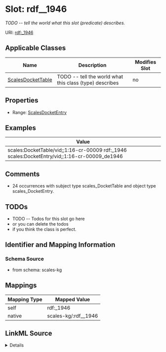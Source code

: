 

# Slot: rdf__1946


_TODO -- tell the world what this slot (predicate) describes._





URI: [rdf:_1946](http://www.w3.org/1999/02/22-rdf-syntax-ns#_1946)



<!-- no inheritance hierarchy -->





## Applicable Classes

| Name | Description | Modifies Slot |
| --- | --- | --- |
| [ScalesDocketTable](../classes/ScalesDocketTable.md) | TODO -- tell the world what this class (type) describes |  no  |







## Properties

* Range: [ScalesDocketEntry](../classes/ScalesDocketEntry.md)






## Examples

| Value |
| --- |
| scales:DocketTable/vid;;1:16-cr-00009 rdf:_1946 scales:DocketEntry/vid;;1:16-cr-00009_de1946 |

## Comments

* 24 occurrences with subject type scales_DocketTable and object type scales_DocketEntry.

## TODOs

* TODO -- Todos for this slot go here
* or you can delete the todos
* if you think the class is perfect.

## Identifier and Mapping Information







### Schema Source


* from schema: scales-kg




## Mappings

| Mapping Type | Mapped Value |
| ---  | ---  |
| self | rdf:_1946 |
| native | scales-kg/:rdf__1946 |




## LinkML Source

<details>
```yaml
name: rdf__1946
description: TODO -- tell the world what this slot (predicate) describes.
todos:
- TODO -- Todos for this slot go here
- or you can delete the todos
- if you think the class is perfect.
comments:
- 24 occurrences with subject type scales_DocketTable and object type scales_DocketEntry.
examples:
- value: scales:DocketTable/vid;;1:16-cr-00009 rdf:_1946 scales:DocketEntry/vid;;1:16-cr-00009_de1946
from_schema: scales-kg
rank: 1000
slot_uri: rdf:_1946
alias: rdf__1946
domain_of:
- scales_DocketTable
range: scales_DocketEntry

```
</details>